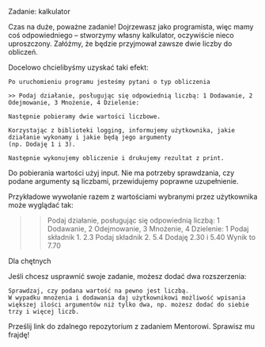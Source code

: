 Zadanie: kalkulator

Czas na duże, poważne zadanie! Dojrzewasz jako programista, więc mamy coś odpowiedniego – stworzymy własny kalkulator, 
oczywiście nieco uproszczony. Załóżmy, że będzie przyjmował zawsze dwie liczby do obliczeń.

Docelowo chcielibyśmy uzyskać taki efekt:

    Po uruchomieniu programu jesteśmy pytani o typ obliczenia

    >> Podaj działanie, posługując się odpowiednią liczbą: 1 Dodawanie, 2 Odejmowanie, 3 Mnożenie, 4 Dzielenie:

    Następnie pobieramy dwie wartości liczbowe.

    Korzystając z biblioteki logging, informujemy użytkownika, jakie działanie wykonamy i jakie będą jego argumenty 
    (np. Dodaję 1 i 3).

    Następnie wykonujemy obliczenie i drukujemy rezultat z print.

Do pobierania wartości użyj input. Nie ma potrzeby sprawdzania, czy podane argumenty są liczbami, przewidujemy 
poprawne uzupełnienie.

Przykładowe wywołanie razem z wartościami wybranymi przez użytkownika może wyglądać tak:

>> Podaj działanie, posługując się odpowiednią liczbą: 1 Dodawanie, 2 Odejmowanie, 3 Mnożenie, 4 Dzielenie: 1
Podaj składnik 1. 2.3
Podaj składnik 2. 5.4
Dodaję 2.30 i 5.40
Wynik to 7.70

Dla chętnych

Jeśli chcesz usprawnić swoje zadanie, możesz dodać dwa rozszerzenia:

    Sprawdzaj, czy podana wartość na pewno jest liczbą.
    W wypadku mnożenia i dodawania daj użytkownikowi możliwość wpisania większej ilości argumentów niż tylko dwa, np. możesz dodać do siebie trzy i więcej liczb.

Prześlij link do zdalnego repozytorium z zadaniem Mentorowi. Sprawisz mu frajdę!